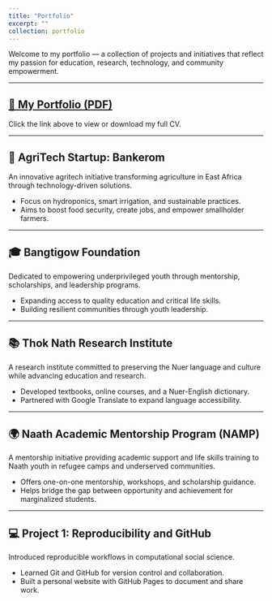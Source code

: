 ```yaml
---
title: "Portfolio"
excerpt: ""
collection: portfolio
---
```


Welcome to my portfolio — a collection of projects and initiatives that reflect my passion for education, research, technology, and community empowerment.  

---

## [📄 My Portfolio (PDF)](/files/_portfolio/Chuol%20Deng%27s%20Portfolio.pdf)  

Click the link above to view or download my full CV.  

---

## 🌱 AgriTech Startup: Bankerom  
An innovative agritech initiative transforming agriculture in East Africa through technology-driven solutions.  
- Focus on hydroponics, smart irrigation, and sustainable practices.  
- Aims to boost food security, create jobs, and empower smallholder farmers.  

---

## 🎓 Bangtigow Foundation  
Dedicated to empowering underprivileged youth through mentorship, scholarships, and leadership programs.  
- Expanding access to quality education and critical life skills.  
- Building resilient communities through youth leadership.  

---

## 📚 Thok Nath Research Institute  
A research institute committed to preserving the Nuer language and culture while advancing education and research.  
- Developed textbooks, online courses, and a Nuer-English dictionary.  
- Partnered with Google Translate to expand language accessibility.  

---

## 🌍 Naath Academic Mentorship Program (NAMP)  
A mentorship initiative providing academic support and life skills training to Naath youth in refugee camps and underserved communities.  
- Offers one-on-one mentorship, workshops, and scholarship guidance.  
- Helps bridge the gap between opportunity and achievement for marginalized students.  

---

## 💻 Project 1: Reproducibility and GitHub  
Introduced reproducible workflows in computational social science.  
- Learned Git and GitHub for version control and collaboration.  
- Built a personal website with GitHub Pages to document and share work.  
